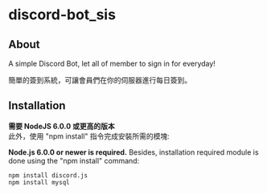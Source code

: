 # discord-bot_sis
## About
A simple Discord Bot, let all of member to sign in for everyday!

簡單的簽到系統，可讓會員們在你的伺服器進行每日簽到。

## Installation

**需要 NodeJS 6.0.0 或更高的版本**  
此外，使用 "npm install" 指令完成安裝所需的模塊:  

**Node.js 6.0.0 or newer is required.** 
Besides, installation required module is done using the "npm install" command:  

`npm install discord.js`  
`npm install mysql`
